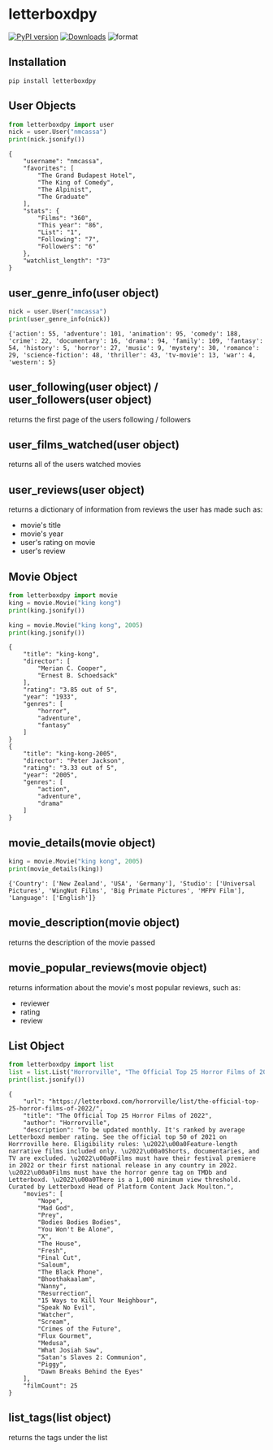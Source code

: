 # letterboxdpy

[![PyPI version](https://badge.fury.io/py/letterboxdpy.svg)](https://badge.fury.io/py/letterboxdpy)
[![Downloads](https://static.pepy.tech/personalized-badge/letterboxdpy?period=total&units=none&left_color=grey&right_color=blue&left_text=Downloads)](https://pepy.tech/project/letterboxdpy)
![format](https://img.shields.io/pypi/format/letterboxdpy)

## Installation

```
pip install letterboxdpy
```

## **User Objects**

```python
from letterboxdpy import user
nick = user.User("nmcassa")
print(nick.jsonify())
```

```
{
    "username": "nmcassa",
    "favorites": [
        "The Grand Budapest Hotel",
        "The King of Comedy",
        "The Alpinist",
        "The Graduate"
    ],
    "stats": {
        "Films": "360",
        "This year": "86",
        "List": "1",
        "Following": "7",
        "Followers": "6"
    },
    "watchlist_length": "73"
}
```

## **user_genre_info(user object)**

```python
nick = user.User("nmcassa")
print(user_genre_info(nick))
```

```
{'action': 55, 'adventure': 101, 'animation': 95, 'comedy': 188, 'crime': 22, 'documentary': 16, 'drama': 94, 'family': 109, 'fantasy': 54, 'history': 5, 'horror': 27, 'music': 9, 'mystery': 30, 'romance': 29, 'science-fiction': 48, 'thriller': 43, 'tv-movie': 13, 'war': 4, 'western': 5}
```

## **user_following(user object) / user_followers(user object)**

returns the first page of the users following / followers

## **user_films_watched(user object)**

returns all of the users watched movies

## **user_reviews(user object)**

returns a dictionary of information from reviews the user has made such as: 
- movie's title
- movie's year
- user's rating on movie
- user's review

## **Movie Object**

```python
from letterboxdpy import movie
king = movie.Movie("king kong")
print(king.jsonify())

king = movie.Movie("king kong", 2005)
print(king.jsonify())
```
```
{
    "title": "king-kong",
    "director": [
        "Merian C. Cooper",
        "Ernest B. Schoedsack"
    ],
    "rating": "3.85 out of 5",
    "year": "1933",
    "genres": [
        "horror",
        "adventure",
        "fantasy"
    ]
}
{
    "title": "king-kong-2005",
    "director": "Peter Jackson",
    "rating": "3.33 out of 5",
    "year": "2005",
    "genres": [
        "action",
        "adventure",
        "drama"
    ]
}

```

## **movie_details(movie object)**

```python
king = movie.Movie("king kong", 2005)
print(movie_details(king))
```
```
{'Country': ['New Zealand', 'USA', 'Germany'], 'Studio': ['Universal Pictures', 'WingNut Films', 'Big Primate Pictures', 'MFPV Film'], 'Language': ['English']}
```

## **movie_description(movie object)**

returns the description of the movie passed

## **movie_popular_reviews(movie object)**

returns information about the movie's most popular reviews, such as:
- reviewer
- rating
- review

## **List Object**

```python
from letterboxdpy import list
list = list.List("Horrorville", "The Official Top 25 Horror Films of 2022")
print(list.jsonify())
```
```
{
    "url": "https://letterboxd.com/horrorville/list/the-official-top-25-horror-films-of-2022/",
    "title": "The Official Top 25 Horror Films of 2022",
    "author": "Horrorville",
    "description": "To be updated monthly. It's ranked by average Letterboxd member rating. See the official top 50 of 2021 on Horrroville here. Eligibility rules: \u2022\u00a0Feature-length narrative films included only. \u2022\u00a0Shorts, documentaries, and TV are excluded. \u2022\u00a0Films must have their festival premiere in 2022 or their first national release in any country in 2022. \u2022\u00a0Films must have the horror genre tag on TMDb and Letterboxd. \u2022\u00a0There is a 1,000 minimum view threshold. Curated by Letterboxd Head of Platform Content Jack Moulton.",
    "movies": [
        "Nope",
        "Mad God",
        "Prey",
        "Bodies Bodies Bodies",
        "You Won't Be Alone",
        "X",
        "The House",
        "Fresh",
        "Final Cut",
        "Saloum",
        "The Black Phone",
        "Bhoothakaalam",
        "Nanny",
        "Resurrection",
        "15 Ways to Kill Your Neighbour",
        "Speak No Evil",
        "Watcher",
        "Scream",
        "Crimes of the Future",
        "Flux Gourmet",
        "Medusa",
        "What Josiah Saw",
        "Satan's Slaves 2: Communion",
        "Piggy",
        "Dawn Breaks Behind the Eyes"
    ],
    "filmCount": 25
}
```

## **list_tags(list object)**

returns the tags under the list
